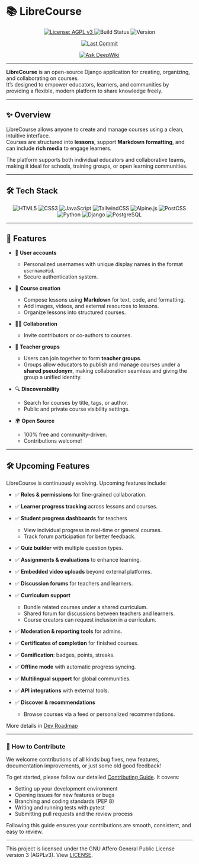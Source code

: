 # 📚 LibreCourse  


<p align="center">
  <a href="LICENSE">
    <img src="https://img.shields.io/badge/License-AGPLv3-blue.svg?style=for-the-badge" alt="License: AGPL v3">
  </a>
  <img src="https://img.shields.io/badge/Build-Beta-yellow.svg?style=for-the-badge" alt="Build Status">
  <img src="https://img.shields.io/badge/Version-1.0-green.svg?style=for-the-badge" alt="Version">
</p>

<p align="center">
  <a href="https://github.com/emiliano-gandini-outeda/LibreCourse/commits/main">
    <img src="https://img.shields.io/github/last-commit/emiliano-gandini-outeda/LibreCourse?style=for-the-badge" alt="Last Commit">
  </a>
</p>

<p align="center">
    <a href="https://deepwiki.com/emiliano-gandini-outeda/LibreCourse"><img src="https://deepwiki.com/badge.svg" alt="Ask DeepWiki"></a>
</p>

---

**LibreCourse** is an open-source Django application for creating, organizing, and collaborating on courses.  
It’s designed to empower educators, learners, and communities by providing a flexible, modern platform to share knowledge freely.  

---

## ✨ Overview

LibreCourse allows anyone to create and manage courses using a clean, intuitive interface.  
Courses are structured into **lessons**, support **Markdown formatting**, and can include **rich media** to engage learners.  

The platform supports both individual educators and collaborative teams, making it ideal for schools, training groups, or open learning communities.  

---

## 🛠️ Tech Stack

<p align="center">
  <!-- Frontend -->
  <img src="https://img.shields.io/badge/HTML5-5.0-orange?style=for-the-badge&logo=html5&logoColor=E34F26" alt="HTML5">
  <img src="https://img.shields.io/badge/CSS3-3.0-blue?style=for-the-badge&logo=css&logoColor=blue" alt="CSS3">
  <img src="https://img.shields.io/badge/JavaScript-ES6-yellow?style=for-the-badge&logo=javascript&logoColor=F7DF1E" alt="JavaScript">
  <img src="https://img.shields.io/badge/TailwindCSS-4.0-cyan?style=for-the-badge&logo=tailwind-css&logoColor=06B6D4" alt="TailwindCSS">
  <img src="https://img.shields.io/badge/Alpine.js-3.12-green?style=for-the-badge&logo=alpine.js&logoColor=8BC34A" alt="Alpine.js">
  <img src="https://img.shields.io/badge/PostCSS-8.4.14-red?style=for-the-badge&logo=postcss&logoColor=DD3A0A" alt="PostCSS">
  <!-- Backend -->
  <img src="https://img.shields.io/badge/Python-3.12-blue?style=for-the-badge&logo=python&logoColor=3776AB" alt="Python">
  <img src="https://img.shields.io/badge/Django-5.0-darkgreen?style=for-the-badge&logo=django&logoColor=092E20" alt="Django">
  <img src="https://img.shields.io/badge/PostgreSQL-17.0-blue?style=for-the-badge&logo=postgresql&logoColor=4169E1" alt="PostgreSQL">
</p>

---
## 🚀 Features

- 🔑 **User accounts**  
  - Personalized usernames with unique display names in the format `username#id`.  
  - Secure authentication system.  

- 📝 **Course creation**  
  - Compose lessons using **Markdown** for text, code, and formatting.  
  - Add images, videos, and external resources to lessons.  
  - Organize lessons into structured courses.  

- 👩‍🏫 **Collaboration**  
  - Invite contributors or co-authors to courses.  

- 👥 **Teacher groups**  
  - Users can join together to form **teacher groups**.  
  - Groups allow educators to publish and manage courses under a **shared pseudonym**, making collaboration seamless and giving the group a unified identity.  

- 🔍 **Discoverability**  
  - Search for courses by title, tags, or author.  
  - Public and private course visibility settings.  

- 🌍 **Open Source**  
  - 100% free and community-driven.  
  - Contributions welcome!  

---

## 🛠️ Upcoming Features

LibreCourse is continuously evolving. Upcoming features include:

* ✅ **Roles & permissions** for fine-grained collaboration.
* ✅ **Learner progress tracking** across lessons and courses.
* ✅ **Student progress dashboards** for teachers

  * View individual progress in real-time or general courses.
  * Track forum participation for better feedback.
* ✅ **Quiz builder** with multiple question types.
* ✅ **Assignments & evaluations** to enhance learning.
* ✅ **Embedded video uploads** beyond external platforms.
* ✅ **Discussion forums** for teachers and learners.
* ✅ **Curriculum support**

  * Bundle related courses under a shared curriculum.
  * Shared forum for discussions between teachers and learners.
  * Course creators can request inclusion in a curriculum.
* ✅ **Moderation & reporting tools** for admins.
* ✅ **Certificates of completion** for finished courses.
* ✅ **Gamification**: badges, points, streaks.
* ✅ **Offline mode** with automatic progress syncing.
* ✅ **Multilingual support** for global communities.
* ✅ **API integrations** with external tools.
* ✅ **Discover & recommendations**

  * Browse courses via a feed or personalized recommendations.

More details in [Dev Roadmap](devroadmap.md)

---

### 🤝 How to Contribute

We welcome contributions of all kinds:bug fixes, new features, documentation improvements, or just some old good feedback!

To get started, please follow our detailed [Contributing Guide](.github/CONTRIBUTING.md).
It covers:

* Setting up your development environment
* Opening issues for new features or bugs
* Branching and coding standards (PEP 8)
* Writing and running tests with pytest
* Submitting pull requests and the review process

Following this guide ensures your contributions are smooth, consistent, and easy to review.


--- 
 This project is licensed under the GNU Affero General Public License version 3 (AGPLv3). View [LICENSE](LICENSE).
